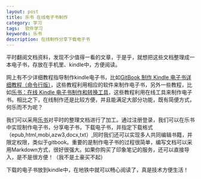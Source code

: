 ```yaml
---
layout: post
title: 乐书 在线电子书制作 
category: 学习
tags:  软件学习	        
keywords: 乐书
description: 在线制作分享下载电子书
---
```


平时翻阅文档资料，发现不少值得一看的文章，于是乎，就想把这些文档整理成一本电子书，存放在手机里、kindle中，方便阅读。

网上有不少详细教程指导制作kindle电子书，比如[GitBook 制作 Kindle 电子书详细教程（命令行版）](http://kindlefere.com/post/288.html)，这些教程利用相应的软件来制作电子书，另外一些教程，比如[乐书：在线 Kindle 电子书制作和转换工具](http://kindlefere.com/post/173.html)，这些教程利用在线工具来制作电子书。相比之下，在线制作还是比较方便，并且能满足大部分功能，既有简便方式，何乐而不为呢？

我们可以采用[乐书](http://lebook.me/)对平时的整理文档进行了加工。通过注册登录，我们可以在乐书中实现制作电子书，分享电子书，下载电子书，并指定下载格式（epub,html,mobi,azw3,docx,txt）,同时我们还可以实现多人共同编辑书籍，并限定权限，类似于gitbook。重要的是制作电子书的过程很简单，编写文档可以采用Markdown方式，很好很强大。如果你购买了印象笔记的服务，还可以直接导入，是不是很方便！（我不是土豪买不起）

下载的电子书放到kindle中，在地铁中就可以畅心阅读了，真是技术方便生活！


